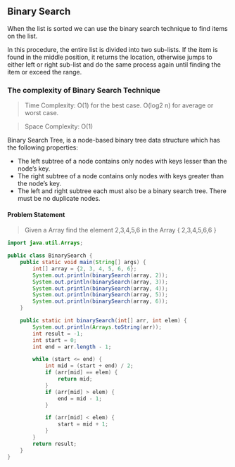 ## Binary Search
When the list is sorted we can use the binary search technique to find items on the list. 

In this procedure, the entire list is divided into two sub-lists. If the item is found in the middle position, it returns the location, otherwise jumps to either left or right sub-list and do the same process again until finding the item or exceed the range.

### The complexity of Binary Search Technique
> Time Complexity: O(1) for the best case. O(log2 n) for average or worst case.

>Space Complexity: O(1)


Binary Search Tree, is a node-based binary tree data structure which has the following properties:

 - The left subtree of a node contains only nodes with keys lesser than the node’s key.
 - The right subtree of a node contains only nodes with keys greater than the node’s key.
 - The left and right subtree each must also be a binary search tree. There must be no duplicate nodes.

#### Problem Statement
> Given a Array find the element 2,3,4,5,6 in the Array { 2,3,4,5,6,6 }
```java
import java.util.Arrays;

public class BinarySearch {
    public static void main(String[] args) {
        int[] array = {2, 3, 4, 5, 6, 6};
        System.out.println(binarySearch(array, 2));
        System.out.println(binarySearch(array, 3));
        System.out.println(binarySearch(array, 4));
        System.out.println(binarySearch(array, 5));
        System.out.println(binarySearch(array, 6));
    }

    public static int binarySearch(int[] arr, int elem) {
        System.out.println(Arrays.toString(arr));
        int result = -1;
        int start = 0;
        int end = arr.length - 1;

        while (start <= end) {
            int mid = (start + end) / 2;
            if (arr[mid] == elem) {
                return mid;
            }
            if (arr[mid] > elem) {
                end = mid - 1;
            }

            if (arr[mid] < elem) {
                start = mid + 1;
            }
        }
        return result;
    }
}

```
